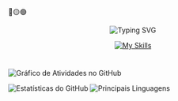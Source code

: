 🔴🟡🟢

<p align="center">
  <img src="https://readme-typing-svg.herokuapp.com?font=Danfo&size=35&duration=300&pause=300&color=F7003C&vCenter=true&multiline=true&repeat=false&width=220&height=100&lines=IGOR+MURAI;UI+DESIGNER" alt="Typing SVG">
</p>

<p align="center">
  <a href="https://skillicons.dev/icons?i=figma,illustrator">
    <img src="https://skillicons.dev/icons?i=figma,illustrator" alt="My Skills">
  </a>
</p>

#

![Gráfico de Atividades no GitHub](https://github-readme-activity-graph.vercel.app/graph?username=igormurai&bg_color=0d1117&color=BBC8C6&line=858585&point=F70056&area=true&hide_border=true&locale=pt-br)

![Estatísticas do GitHub](https://github-readme-stats.vercel.app/api?username=igormurai&show_icons=true&theme=github_dark&icon_color=F70056&title_color=F70056&hide_border=true&border_color=F70056&locale=pt-br&border_radius=30.0&title=grafico)             ![Principais Linguagens](https://github-readme-stats.vercel.app/api/top-langs/?username=igormurai&layout=compact&theme=github_dark&title_color=F70056&border_radius=30.0&hide_border=true&locale=pt-br)
